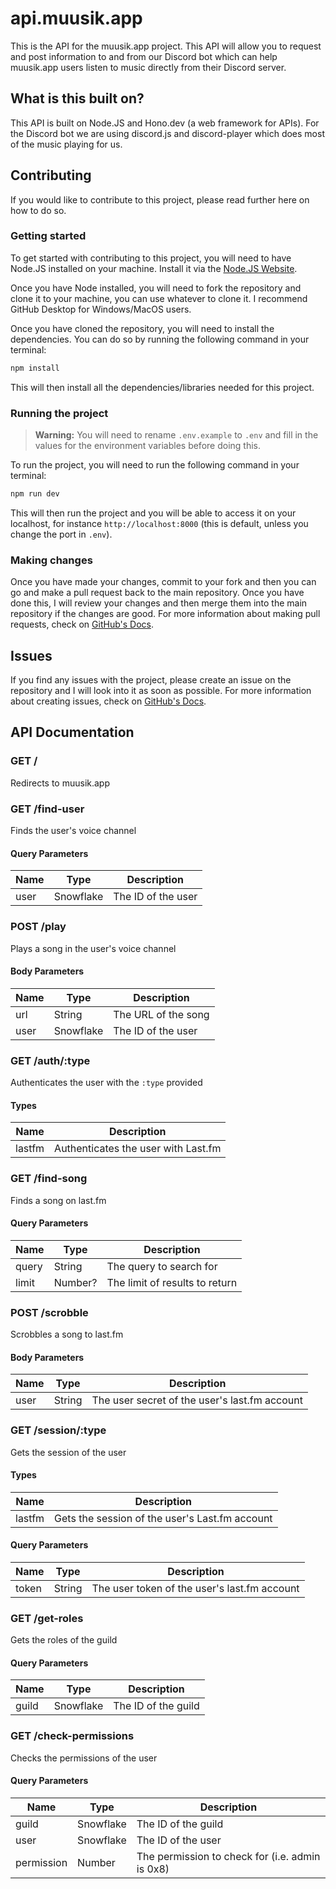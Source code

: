 # api.muusik.app

This is the API for the muusik.app project. This API will allow you to request and post information to and from our Discord bot which can help muusik.app users listen to music directly from their Discord server.

## What is this built on?

This API is built on Node.JS and Hono.dev (a web framework for APIs). For the Discord bot we are using discord.js and discord-player which does most of the music playing for us.

## Contributing

If you would like to contribute to this project, please read further here on how to do so.

### Getting started

To get started with contributing to this project, you will need to have Node.JS installed on your machine. Install it via the [Node.JS Website](https://nodejs.org).

Once you have Node installed, you will need to fork the repository and clone it to your machine, you can use whatever to clone it. I recommend GitHub Desktop for Windows/MacOS users.

Once you have cloned the repository, you will need to install the dependencies. You can do so by running the following command in your terminal:

```bash
npm install
```

This will then install all the dependencies/libraries needed for this project.

### Running the project

> **Warning:** You will need to rename `.env.example` to `.env` and fill in the values for the environment variables before doing this.

To run the project, you will need to run the following command in your terminal:

```bash
npm run dev
```

This will then run the project and you will be able to access it on your localhost, for instance `http://localhost:8000` (this is default, unless you change the port in `.env`).

### Making changes

Once you have made your changes, commit to your fork and then you can go and make a pull request back to the main repository. Once you have done this, I will review your changes and then merge them into the main repository if the changes are good. For more information about making pull requests, check on [GitHub's Docs](https://docs.github.com/en/pull-requests/collaborating-with-pull-requests/proposing-changes-to-your-work-with-pull-requests/about-pull-requests).

## Issues

If you find any issues with the project, please create an issue on the repository and I will look into it as soon as possible. For more information about creating issues, check on [GitHub's Docs](https://docs.github.com/en/issues/tracking-your-work-with-issues/creating-issues).

## API Documentation

### GET /

Redirects to muusik.app

### GET /find-user

Finds the user's voice channel

#### Query Parameters

| Name     | Type      | Description                                                                 |
| -------- | --------- | --------------------------------------------------------------------------- |
| user     | Snowflake | The ID of the user                                                          |

### POST /play

Plays a song in the user's voice channel

#### Body Parameters

| Name     | Type      | Description                                                                 |
| -------- | --------- | --------------------------------------------------------------------------- |
| url      | String    | The URL of the song                                                         |
| user     | Snowflake | The ID of the user                                                          |

### GET /auth/:type

Authenticates the user with the `:type` provided

#### Types

| Name     | Description                                                                 |
| -------- | --------------------------------------------------------------------------- |
| lastfm   | Authenticates the user with Last.fm                                         |

### GET /find-song

Finds a song on last.fm

#### Query Parameters

| Name     | Type      | Description                                                                 |
| -------- | --------- | --------------------------------------------------------------------------- |
| query    | String    | The query to search for                                                     |
| limit    | Number?   | The limit of results to return                                              |

### POST /scrobble

Scrobbles a song to last.fm

#### Body Parameters

| Name     | Type      | Description                                                                 |
| -------- | --------- | --------------------------------------------------------------------------- |
| user     | String    | The user secret of the user's last.fm account                               |

### GET /session/:type

Gets the session of the user

#### Types

| Name     | Description                                                                 |
| -------- | --------------------------------------------------------------------------- |
| lastfm   | Gets the session of the user's Last.fm account                              |

#### Query Parameters

| Name     | Type      | Description                                                                 |
| -------- | --------- | --------------------------------------------------------------------------- |
| token    | String    | The user token of the user's last.fm account                                |

### GET /get-roles

Gets the roles of the guild

#### Query Parameters

| Name     | Type      | Description                                                                 |
| -------- | --------- | --------------------------------------------------------------------------- |
| guild    | Snowflake | The ID of the guild                                                         |

### GET /check-permissions

Checks the permissions of the user

#### Query Parameters

| Name       | Type      | Description                                                                 |
| ---------- | --------- | --------------------------------------------------------------------------- |
| guild      | Snowflake | The ID of the guild                                                         |
| user       | Snowflake | The ID of the user                                                          |
| permission | Number    | The permission to check for (i.e. admin is 0x8)                             |

